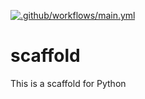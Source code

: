 [![.github/workflows/main.yml](https://github.com/arshadhmdk/scaffold/actions/workflows/main.yml/badge.svg)](https://github.com/arshadhmdk/scaffold/actions/workflows/main.yml)

# scaffold
This is a scaffold for Python

